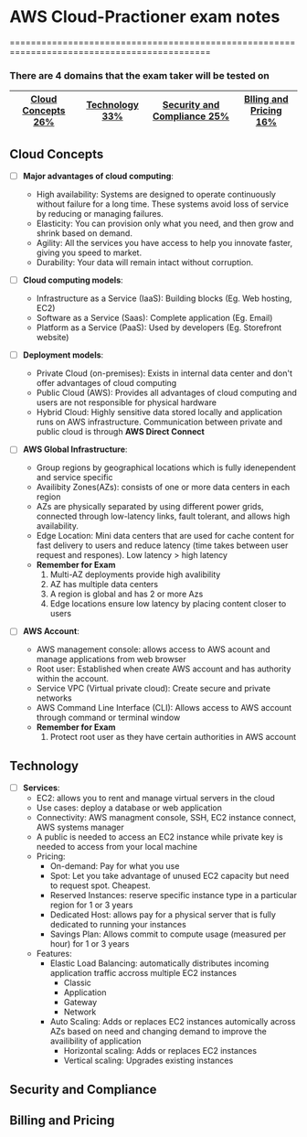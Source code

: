 # AWS Cloud-Practioner exam notes
============================================================================================

### There are 4 domains that the exam taker will be tested on

| [Cloud Concepts 26%](#Cloud-Concepts) | [Technology 33%](#Technology) | [Security and Compliance 25%](#Security-and-Compliance) | [Blling and Pricing 16%](#Billing-and-Pricing)|
|---------------------------------------------|------------------------------------------|-------------------------------------------------------------|-----------------------------------------------------------------|

## Cloud Concepts
- [ ] **Major advantages of cloud computing**:
  * High availability: Systems are designed to operate continuously without failure for a long time. These systems avoid loss of service by reducing or managing failures.
  * Elasticity: You can provision only what you need, and then grow and shrink based on demand.
  * Agility: All the services you have access to help you innovate faster, giving you speed to market. 
  * Durability: Your data will remain intact without corruption.

- [ ] **Cloud computing models**:
  * Infrastructure as a Service (IaaS): Building blocks (Eg. Web hosting, EC2)
  * Software as a Service (Saas): Complete application (Eg. Email)
  * Platform as a Service (PaaS): Used by developers (Eg. Storefront website)

- [ ] **Deployment models**:
  * Private Cloud (on-premises): Exists in internal data center and don't offer advantages of cloud computing
  * Public Cloud (AWS): Provides all advantages of cloud computing and users are not responsible for physical hardware
  * Hybrid Cloud: Highly sensitive data stored locally and application runs on AWS infrastructure. Communication between private and public cloud is through **AWS Direct Connect**

- [ ] **AWS Global Infrastructure**:
  * Group regions by geographical locations which is fully idenependent and service specific
  * Availibity Zones(AZs): consists of one or more data centers in each region
  * AZs are physically separated by using different power grids, connected through low-latency links, fault tolerant, and allows high availability.
  * Edge Location: Mini data centers that are used for cache content for fast delivery to users and reduce latency (time takes between user request and respones). Low latency > high latency
  * **Remember for Exam**
    1. Multi-AZ deployments provide high avalibility
    2. AZ has multiple data centers
    3. A region is global and has 2 or more Azs
    4. Edge locations ensure low latency by placing content closer to users

- [ ] **AWS Account**:
  * AWS management console: allows access to AWS acount and manage applications from web browser
  * Root user: Established when create AWS account and has authority within the account.
  * Service VPC (Virtual private cloud): Create secure and private networks
  * AWS Command Line Interface (CLI): Allows access to AWS account through command or terminal window
  * **Remember for Exam**
    1. Protect root user as they have certain authorities in AWS account

## Technology
- [ ] **Services**:
  * EC2: allows you to rent and manage virtual servers in the cloud
  * Use cases: deploy a database or web application
  * Connectivity: AWS managment console, SSH, EC2 instance connect, AWS systems manager
  * A public is needed to access an EC2 instance while private key is needed to access from your local machine
  * Pricing: 
    * On-demand: Pay for what you use 
    * Spot: Let you take advantage of unused EC2 capacity but need to request spot. Cheapest. 
    * Reserved Instances: reserve specific instance type in a particular region for 1 or 3 years
    * Dedicated Host: allows pay for a physical server that is fully dedicated to running your instances
    * Savings Plan: Allows commit to compute usage (measured per hour) for 1 or 3 years
  * Features: 
    * Elastic Load Balancing: automatically distributes incoming application traffic accross multiple EC2 instances
      * Classic
      * Application
      * Gateway
      * Network  
    * Auto Scaling: Adds or replaces EC2 instances automically across AZs based on need and changing demand to improve the availibility of application
      * Horizontal scaling: Adds or replaces EC2 instances
      * Vertical scaling: Upgrades existing instances

## Security and Compliance

## Billing and Pricing
